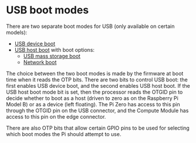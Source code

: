 # USB boot modes

There are two separate boot modes for USB (only available on certain models): 

* [USB device boot](device.md)
* [USB host boot](host.md) with boot options:
  * [USB mass storage boot](msd.md)
  * [Network boot](net.md)

The choice between the two boot modes is made by the firmware at boot time when it reads the OTP bits. There are two bits to control USB boot: the first enables USB device boot, and the second enables USB host boot. If the USB host boot mode bit is set, then the processor reads the OTGID pin to decide whether to boot as a host (driven to zero as on the Raspberry Pi Model B) or as a device (left floating). The Pi Zero has access to this pin through the OTGID pin on the USB connector, and the Compute Module has access to this pin on the edge connector.

There are also OTP bits that allow certain GPIO pins to be used for selecting which boot modes the Pi should attempt to use.
